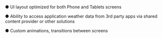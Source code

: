 ● UI layout optimized for both Phone and Tablets screens
  
● Ability to access application weather data from 3rd party apps via shared content
  provider or other solutions
  
● Custom animations, transitions between screens
